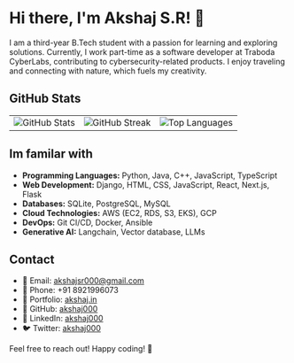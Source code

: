 # Hi there, I'm Akshaj S.R! 👋

I am a third-year B.Tech student with a passion for learning and exploring solutions. Currently, I work part-time as a software developer at Traboda CyberLabs, contributing to cybersecurity-related products. I enjoy traveling and connecting with nature, which fuels my creativity.

## GitHub Stats

<table>
  <tr>
    <td>
      <img src="https://github-readme-stats.vercel.app/api?username=akshaj000&count_private=true&show_icons=true&theme=dark&hide_border=true" alt="GitHub Stats" />
    </td>
    <td>
      <img src="https://github-readme-streak-stats.herokuapp.com?user=akshaj000&theme=dark&hide_border=true" alt="GitHub Streak" />
    </td>
    <td>
      <img src="https://github-readme-stats.vercel.app/api/top-langs/?username=akshaj000&layout=compact&theme=dark&hide_border=true&langs_count=15" alt="Top Languages" />
    </td>
  </tr>
</table>

## Im familar with

- **Programming Languages:** Python, Java, C++, JavaScript, TypeScript
- **Web Development:** Django, HTML, CSS, JavaScript, React, Next.js, Flask
- **Databases:** SQLite, PostgreSQL, MySQL
- **Cloud Technologies:** AWS (EC2, RDS, S3, EKS), GCP
- **DevOps:** Git CI/CD, Docker, Ansible
- **Generative AI:** Langchain, Vector database, LLMs

## Contact

- 📧 Email: akshajsr000@gmail.com
- 📱 Phone: +91 8921996073
- 💼 Portfolio: [akshaj.in](https://akshaj.in)
- 🐙 GitHub: [akshaj000](https://github.com/akshaj000)
- 🔗 LinkedIn: [akshaj000](https://www.linkedin.com/in/akshaj000)
- 🐦 Twitter: [akshaj000](https://twitter.com/akshaj000)

Feel free to reach out! Happy coding! 🚀
